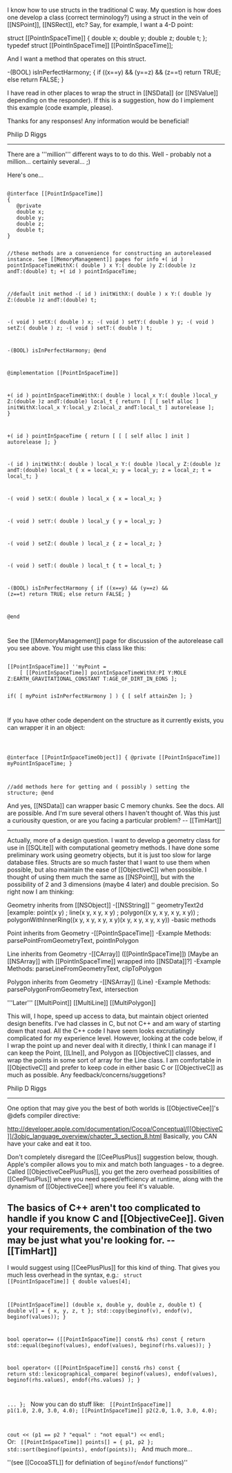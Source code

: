 I know how to use structs in the traditional C way. My question is how does one develop a class (correct terminology?) using a struct in the vein of [[NSPoint]], [[NSRect]], etc? Say, for example, I want a 4-D point:

struct [[PointInSpaceTime]]
{
   double x;
   double y;
   double z;
   double t;
};
typedef struct [[PointInSpaceTime]] [[PointInSpaceTime]];

And I want a method that operates on this struct.

-(BOOL) isInPerfectHarmony;
{ if ((x==y) && (y==z) && (z==t)
      return TRUE;
  else
      return FALSE;
}  

I have read in other places to wrap the struct in [[NSData]] (or [[NSValue]] depending on the responder). If this is a suggestion, how do I implement this example (code example, please). 

Thanks for any responses! Any information would be beneficial!

Philip D Riggs

----
There are a '''million''' different ways to to do this.  Well - probably not a million... certainly several... ;)

Here's one...

<code>
@interface [[PointInSpaceTime]]
{
   @private
   double x;
   double y;
   double z;
   double t;
}

//these methods are a convenience for constructing an autoreleased instance. See [[MemoryManagement]] pages for info
+( id ) pointInSpaceTimeWithX:( double ) x Y:( double )y Z:(double )z andT:(double) t;
+( id ) pointInSpaceTime;

//default init method
-( id ) initWithX:( double ) x Y:( double )y Z:(double )z andT:(double) t;

-( void ) setX:( double ) x;
-( void ) setY:( double ) y;
-( void ) setZ:( double ) z;
-( void ) setT:( double ) t;

-(BOOL) isInPerfectHarmony;
@end

@implementation [[PointInSpaceTime]]

+( id ) pointInSpaceTimeWithX:( double ) local_x Y:( double )local_y Z:(double )z andT:(double) local_t
{
    return [ [ [ self  alloc ] initWithX:local_x Y:local_y Z:local_z andT:local_t ] autorelease ];
}

+( id ) pointInSpaceTime
{
    return [ [ [ self alloc ] init ] autorelease ];
}

-( id ) initWithX:( double ) local_x Y:( double )local_y Z:(double )z andT:(double) local_t
{
    x = local_x;
    y = local_y;
    z = local_z;
    t = local_t;
}

-( void ) setX:( double ) local_x
{
    x = local_x;
}

-( void ) setY:( double ) local_y
{
    y = local_y;
}

-( void ) setZ:( double ) local_z
{
    z = local_z;
}

-( void ) setT:( double ) local_t
{
    t = local_t;
}

-(BOOL) isInPerfectHarmony
{
    if ((x==y) && (y==z) && (z==t)
        return TRUE;
    else
        return FALSE;
}  

@end

</code>

See the [[MemoryManagement]] page for discussion of the autorelease call you see above. You might use this class like this:

<code>
[[PointInSpaceTime]] ''myPoint = 
    [ [[PointInSpaceTime]] pointInSpaceTimeWithX:PI Y:MOLE  Z:EARTH_GRAVITATIONAL_CONSTANT T:AGE_OF_DIRT_IN_EONS ];

if( [ myPoint isInPerfectHarmony ] )
{
    [ self attainZen ];
}

</code>

If you have other code dependent on the structure as it currently exists, you can wrapper it in an object:

<code>

@interface [[PointInSpaceTimeObject]]
{
    @private
    [[PointInSpaceTime]] myPointInSpaceTime;
}

//add methods here for getting and ( possibly ) setting the structure;
@end
</code>

And yes, [[NSData]] can wrapper basic C memory chunks. See the docs. All are possible. And I'm sure several others I haven't thought of. Was this just a curiousity question, or are you facing a particular problem? -- [[TimHart]]

----

Actually, more of a design question. I want to develop a geometry class for use in [[SQLite]] with computational geometry methods. I have done some preliminary work using geometry objects, but it is just too slow for large database files. Structs are so much faster that I want to use them when possible, but also maintain the ease of [[ObjectiveC]] when possible. I thought of using them much the same as [[NSPoint]], but with the possibility of 2 and 3 dimensions (maybe 4 later) and double precision. So right now I am thinking:

Geometry inherits from [[NSObject]]
-[[NSString]] '' geometryText2d [example: point(x y) ; line(x y, x y, x y) ; polygon((x y, x y, x y, x y)) ; polygonWithInnerRing((x y, x y, x y, x y)(x y, x y, x y, x y))
-basic methods

Point inherits from Geometry
-[[PointInSpaceTime]]
-Example Methods: parsePointFromGeometryText, pointInPolygon

Line inherits from Geometry
-[[CArray]] ([[PointInSpaceTime]]) [Maybe an [[NSArray]] with [[PointInSpaceTime]] wrapped into [[NSData]]?]
-Example Methods: parseLineFromGeometryText, clipToPolygon

Polygon inherits from Geometry
-[[NSArray]] (Line) 
-Example Methods: parsePolygonFromGeometryText, intersection

'''Later'''
[[MultiPoint]]
[[MultiLine]]
[[MultiPolygon]]

This will, I hope, speed up access to data, but maintain object oriented design benefits. I've had classes in C, but not C++ and am wary of starting down that road. All the C++ code I have seem looks excrutiatingly complicated for my experience level. However, looking at the code below, if I wrap the point up and never deal with it directly, I think I can manage if I can keep the Point, [[LIne]], and Polygon as [[ObjectiveC]] classes, and wrap the points in some sort of array for the Line class. I am comfortable in [[ObjectiveC]] and prefer to keep code in either basic C or [[ObjectiveC]] as much as possible. Any feedback/concerns/suggetions? 

Philip D Riggs

----
One option that may give you the best of both worlds is [[ObjectiveCee]]'s @defs compiler directive:

http://developer.apple.com/documentation/Cocoa/Conceptual/[[ObjectiveC]]/3objc_language_overview/chapter_3_section_8.html
Basically, you CAN have your cake and eat it too.

Don't completely disregard the [[CeePlusPlus]] suggestion below, though. Apple's compiler allows you to mix and match both languages - to a degree. Called [[ObjectiveCeePlusPlus]], you get the zero overhead possibilities of [[CeePlusPlus]] where you need speed/efficiency at runtime, along with the dynamism of [[ObjectiveCee]] where you feel it's valuable.

The basics of  C++ aren't too complicated to handle if you know C and [[ObjectiveCee]]. Given your requirements, the combination of the two may be just what you're looking for.
-- [[TimHart]]
----

I would suggest using [[CeePlusPlus]] for this kind of thing. That gives you much less overhead in the syntax, e.g.:
<code>
struct [[PointInSpaceTime]]
{
   double values[4];

   [[PointInSpaceTime]] (double x, double y, double z, double t)
   {
      double v[] = { x, y, z, t };
      std::copy(beginof(v), endof(v), beginof(values));
   }

   bool operator== ([[PointInSpaceTime]] const& rhs) const
   {
      return std::equal(beginof(values), endof(values), beginof(rhs.values));
   }

   bool operator< ([[PointInSpaceTime]] const& rhs) const
   {
      return std::lexicographical_compare(
         beginof(values), endof(values),
         beginof(rhs.values), endof(rhs.values)
      );
   }

   ...
};
</code>
Now you can do stuff like:
<code>
[[PointInSpaceTime]] p1(1.0, 2.0, 3.0, 4.0);
[[PointInSpaceTime]] p2(2.0, 1.0, 3.0, 4.0);

cout << (p1 == p2 ? "equal" : "not equal") << endl;
</code>
Or:
<code>
[[PointInSpaceTime]] points[] = { p1, p2 };
std::sort(beginof(points), endof(points));
</code>
And much more...

''(see [[CocoaSTL]] for definiation of <code>beginof</code>/<code>endof</code> functions)''